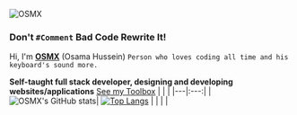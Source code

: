 ![OSMX](https://github.com/itsosmx/itsosmx/assets/49457438/580d1575-b787-437d-8bbf-69f9d08be1a1)
### Don't `#Comment` Bad Code Rewrite It!
Hi, I'm **[OSMX](https://www.osmx.me/)** (Osama Hussein) `Person who loves coding all time and his keyboard's sound more.`

**Self-taught full stack developer, designing and developing websites/applications**
[See my Toolbox](https://osmx.me/toolbox)
|   |     |
|---|:---:|
|![OSMX's GitHub stats](https://github-readme-stats.vercel.app/api?username=itsosmx&theme=dark&show_icons=true)| [![Top Langs](https://github-readme-stats.vercel.app/api/top-langs/?username=itsosmx&layout=compact&theme=dark)](https://github.com/anuraghazra/github-readme-stats) |
|   |     |
<!---
itsosmx/itsosmx is a ✨ special ✨ repository because its `README.md` (this file) appears on your GitHub profile.
You can click the Preview link to take a look at your changes.
--->
